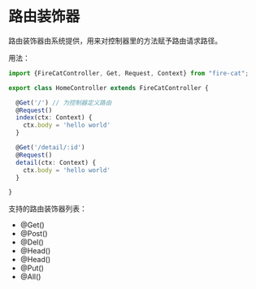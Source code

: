 # 路由装饰器

路由装饰器由系统提供，用来对控制器里的方法赋予路由请求路径。

用法：
```ts
import {FireCatController, Get, Request, Context} from "fire-cat";

export class HomeController extends FireCatController {

  @Get('/') // 为控制器定义路由
  @Request()
  index(ctx: Context) {
    ctx.body = 'hello world'
  }

  @Get('/detail/:id')
  @Request()
  detail(ctx: Context) {
    ctx.body = 'hello world'
  }

}
```
支持的路由装饰器列表：
* @Get()
* @Post()
* @Del()
* @Head()
* @Head()
* @Put()
* @All()